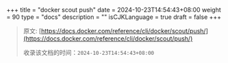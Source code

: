 +++
title = "docker scout push"
date = 2024-10-23T14:54:43+08:00
weight = 90
type = "docs"
description = ""
isCJKLanguage = true
draft = false
+++

> 原文: [https://docs.docker.com/reference/cli/docker/scout/push/](https://docs.docker.com/reference/cli/docker/scout/push/)
>
> 收录该文档的时间：`2024-10-23T14:54:43+08:00`

